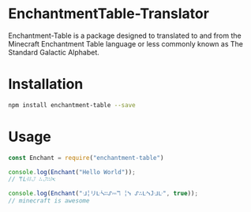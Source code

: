 # EnchantmentTable-Translator
 Enchantment-Table is a package designed to translated to and from the Minecraft Enchantment Table language or less commonly known as The Standard Galactic Alphabet.

# Installation
```bash
npm install enchantment-table --save
```

# Usage
```javascript
const Enchant = require("enchantment-table")

console.log(Enchant("Hello World"));
// ⍑ᒷꖎꖎ𝙹 ∴𝙹∷ꖎ↸

console.log(Enchant("ᒲ╎リᒷᓵ∷ᔑ⎓ℸ ╎ᓭ ᔑ∴ᒷᓭ𝙹ᒲᒷ", true));
// minecraft is awesome
```
